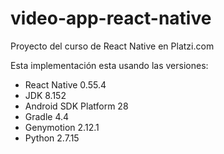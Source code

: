 # video-app-react-native
Proyecto del curso de React Native en Platzi.com

Esta implementación esta usando las versiones:
- React Native 0.55.4
- JDK 8.152
- Android SDK Platform 28
- Gradle 4.4
- Genymotion 2.12.1
- Python 2.7.15